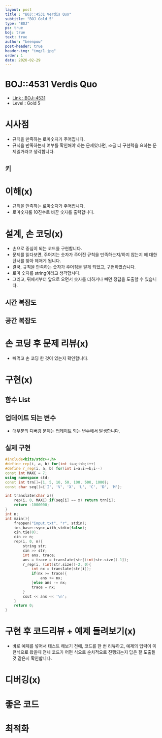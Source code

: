 ```yaml
---
layout: post
title : "BOJ::4531 Verdis Quo"
subtitle: "BOJ Gold 5"
type: "BOJ"
ps: true
boj: true
text: true
author: "beenpow"
post-header: true
header-img: "img/1.jpg"
order: 1
date: 2020-02-29
---
```


# BOJ::4531 Verdis Quo
- [Link : BOJ::4531](https://www.acmicpc.net/problem/4531)
- Level : Gold 5

# 시사점
- 규칙을 만족하는 로마숫자가 주어집니다.
- 규칙을 만족하는지 여부를 확인해야 하는 문제였다면, 조금 더 구현력을 요하는 문제일거라고
  생각합니다.

## 키

# 이해(x)
- 규칙을 만족하는 로마숫자가 주어집니다.
- 로마숫자룰 10진수로 바꾼 숫자를 출력합니다.

# 설계, 손 코딩(x)
- 손으로 중심이 되는 코드를 구현합니다.
- 문제를 읽다보면, 주어지는 숫자가 주어진 규칙을 만족하는지/하지 않는지 에 대한 단서를 찾아 헤매게
  됩니다.
- 결국, 규칙을 만족하는 숫자가 주어짐을 알게 되었고, 구현하였습니다.
- 로마 숫자를 string이라고 생각합시다.
- 그리고, 뒤에서부터 앞으로 오면서 숫자를 더하거나 빼면 정답을 도출할 수 있습니다.

## 시간 복잡도

## 공간 복잡도

# 손 코딩 후 문제 리뷰(x)
- 빼먹고 손 코딩 한 것이 있는지 확인합니다.

# 구현(x)

## 함수 List 

## 업데이트 되는 변수
- 대부분의 디버깅 문제는 업데이트 되는 변수에서 발생합니다.

## 실제 구현 

```cpp
#include<bits/stdc++.h>
#define rep(i, a, b) for(int i=a;i<b;i++)
#define r_rep(i, a, b) for(int i=a;i>=b;i--)
const int MAXC = 7;
using namespace std;
const int trn[]={1, 5, 10, 50, 100, 500, 1000};
const char seq[]={'I', 'V', 'X', 'L', 'C', 'D', 'M'};

int translate(char x){
    rep(i, 0, MAXC) if(seq[i] == x) return trn[i];
    return -1000000;
}
int n;
int main(){
    freopen("input.txt", "r", stdin);
    ios_base::sync_with_stdio(false);
    cin.tie(0);
    cin >> n;
    rep(i, 0, n){
        string str;
        cin >> str;
        int ans, trace;
        ans = trace = translate(str[(int)str.size()-1]);
        r_rep(i, (int)str.size()-2, 0){
            int nx = translate(str[i]);
            if(nx >= trace){
                ans += nx;
            }else ans -= nx;
            trace = nx;
        }
        cout << ans << '\n';
    }
    return 0;
}
```

# 구현 후 코드리뷰 + 예제 돌려보기(x)
- 바로 예제를 넣어서 테스트 해보기 전에, 코드를 한 번 리뷰하고, 예제의 입력이 이런식으로 왔을때
  전체 코드가 어떤 식으로 순차적으로 진행되는지 답은 잘 도출될 것 같은지 확인합니다.

# 디버깅(x)

# 좋은 코드

# 최적화
